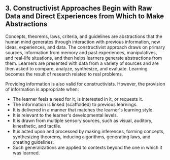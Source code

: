 ## 3. Constructivist Approaches Begin with Raw Data and Direct Experiences from Which to Make Abstractions

Concepts, theorems, laws, criteria, and guidelines are abstractions that the human mind generates through interaction with previous information, new ideas, experiences, and data. The constructivist approach draws on primary sources, information from memory and past experiences, manipulatives, and real-life situations, and then helps learners generate abstractions from them. Learners are presented with data from a variety of sources and are then asked to compare, analyze, synthesize, and evaluate. Learning becomes the result of research related to real problems.

Providing information is also valid for constructivists. However, the provision of information is appropriate when:

- The learner feels a need for it, is interested in it, or requests it.
- The information is linked (scaffolded) to previous learnings.
- It is delivered in a manner that matches the learner's learning style.
- It is relevant to the learner's developmental levels.
- It is drawn from multiple sensory sources, such as visual, auditory, kinesthetic, and tactile.
- It is acted upon and processed by making inferences, forming concepts, synthesizing theorems, inducing algorithms, generating laws, and creating guidelines.
- Such generalizations are applied to contexts beyond the one in which it was learned.